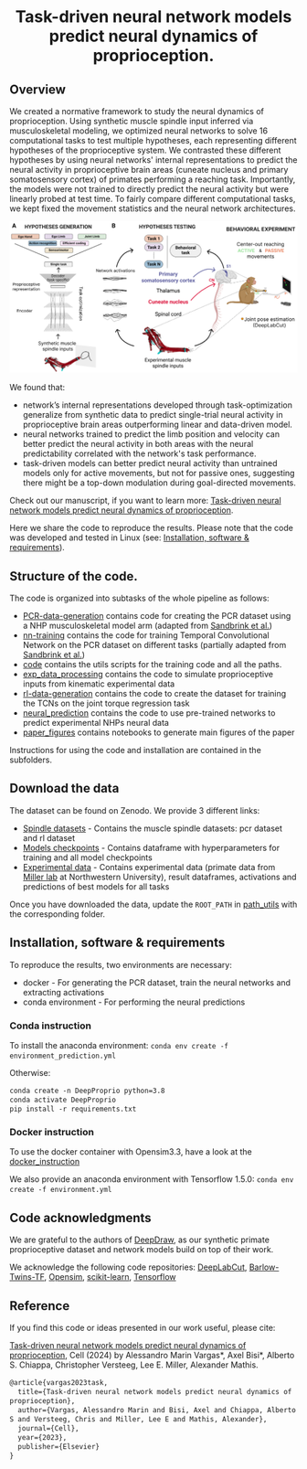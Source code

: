 <h1 style="text-align: center;">Task-driven neural network models predict neural dynamics of proprioception.</h1>

<h2>Overview</h2>

We created a normative framework to study the neural dynamics of proprioception. Using synthetic muscle spindle input inferred via musculoskeletal modeling, we optimized neural networks to solve 16 computational tasks to test multiple hypotheses, each representing different hypotheses of the proprioceptive system. We contrasted these different hypotheses by using neural networks' internal representations to predict the neural activity in proprioceptive brain areas (cuneate nucleus and primary somatosensory cortex) of primates performing a reaching task.
Importantly, the models were not trained to directly predict the neural activity but were linearly probed at test time. To fairly compare different computational tasks, we kept fixed the movement statistics and the neural network architectures.

<p align="center">
    <img src="paper_figures/summary_figure.png" width="800" alt="Overview">
</p>

We found that:
- network’s internal representations developed through task-optimization generalize from synthetic data to predict single-trial neural activity in proprioceptive brain areas outperforming linear and data-driven model.
- neural networks trained to predict the limb position and velocity can better predict the neural activity in both areas with the neural predictability correlated with the network's task performance.
- task-driven models can better predict neural activity than untrained models only for active movements, but not for passive ones, suggesting there might be a top-down modulation during goal-directed movements.

Check out our manuscript, if you want to learn more: [Task-driven neural network models predict neural dynamics of proprioception](https://www.biorxiv.org/content/10.1101/2023.06.15.545147v1.full.pdf). 

Here we share the code to reproduce the results. Please note that the code was developed and tested in Linux (see: [Installation, software & requirements](#installation)).

<h2>Structure of the code.</h2>

The code is organized into subtasks of the whole pipeline as follows:

- [PCR-data-generation](PCR-data-generation) contains code for creating the PCR dataset using a NHP musculoskeletal model arm (adapted from [Sandbrink et al.](https://elifesciences.org/articles/81499))
- [nn-training](nn-training) contains the code for training Temporal Convolutional Network on the PCR dataset on different tasks (partially adapted from [Sandbrink et al.](https://elifesciences.org/articles/81499))
- [code](code) contains the utils scripts for the training code and all the paths.
- [exp_data_processing](exp_data_processing) contains the code to simulate proprioceptive inputs from kinematic experimental data
- [rl-data-generation](rl-data-generation) contains the code to create the dataset for training the TCNs on the joint torque regression task
- [neural_prediction](neural_prediction) contains the code to use pre-trained networks to predict experimental NHPs neural data
- [paper_figures](paper_figures) contains notebooks to generate main figures of the paper

Instructions for using the code and installation are contained in the subfolders. 

<h2>Download the data</h2>

The dataset can be found on Zenodo. We provide 3 different links:
- [Spindle datasets](https://doi.org/10.5281/zenodo.10530013) - Contains the muscle spindle datasets: pcr dataset and rl dataset
- [Models checkpoints](https://doi.org/10.5281/zenodo.10533584) - Contains dataframe with hyperparameters for training and all model checkpoints
- [Experimental data](https://doi.org/10.5281/zenodo.10542311) - Contains experimental data (primate data from [Miller lab](https://labs.feinberg.northwestern.edu/lee-miller/research/) at Northwestern University), result dataframes, activations and predictions of best models for all tasks

Once you have downloaded the data, update the `ROOT_PATH` in [path_utils](code/path_utils.py) with the corresponding folder.

<div id="installation"></div>
<h2>Installation, software & requirements</h2>

To reproduce the results, two environments are necessary:
* docker - For generating the PCR dataset, train the neural networks and extracting activations
* conda environment - For performing the neural predictions

<h3>Conda instruction</h3>

To install the anaconda environment:
`conda env create -f environment_prediction.yml`

Otherwise:

```
conda create -n DeepProprio python=3.8
conda activate DeepProprio
pip install -r requirements.txt
```

<h3>Docker instruction</h3>

To use the docker container with Opensim3.3, have a look at the [docker_instruction](docker_instruction.md)

We also provide an anaconda environment with Tensorflow 1.5.0:
`conda env create -f environment.yml`

<h2>Code acknowledgments</h2>

We are grateful to the authors of [DeepDraw](https://github.com/amathislab/DeepDraw), as our synthetic primate proprioceptive dataset and network models build on top of their work.

We acknowledge the following code repositories: [DeepLabCut](https://github.com/DeepLabCut/DeepLabCut), [Barlow-Twins-TF](https://github.com/sayakpaul/Barlow-Twins-TF), [Opensim](https://simtk.org/projects/opensim), [scikit-learn](https://scikit-learn.org/stable/), [Tensorflow](https://www.tensorflow.org/)

<h2>Reference</h2>

If you find this code or ideas presented in our work useful, please cite:

[Task-driven neural network models predict neural dynamics of proprioception](https://www.cell.com/cell/pdf/S0092-8674(24)00239-3.pdf), Cell (2024) by Alessandro Marin Vargas*, Axel Bisi*, Alberto S. Chiappa, Christopher Versteeg, Lee E. Miller, Alexander Mathis.

```
@article{vargas2023task,
  title={Task-driven neural network models predict neural dynamics of proprioception},
  author={Vargas, Alessandro Marin and Bisi, Axel and Chiappa, Alberto S and Versteeg, Chris and Miller, Lee E and Mathis, Alexander},
  journal={Cell},
  year={2023},
  publisher={Elsevier}
}
```
